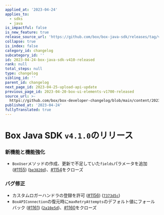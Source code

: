 ```yaml
---
applied_at: '2023-04-24'
applies_to:
  - sdks
  - java
is_impactful: false
is_new_feature: true
release_source_url: 'https://github.com/box/box-java-sdk/releases/tag/v4.1.0'
collapse: true
is_index: false
category_id: changelog
subcategory_id: ''
id: 2023-04-24-box-java-sdk-v410-released
rank: null
total_steps: null
type: changelog
sibling_id: ''
parent_id: changelog
next_page_id: 2023-04-25-upload-api-update
previous_page_id: 2023-04-20-box-ui-elements-v1700-released
source_url: >-
  https://github.com/box/box-developer-changelog/blob/main/content/2023/04-24-box-java-sdk-v410-released.md
published_at: '2023-04-24'
fullyTranslated: true
---
```

# Box Java SDK `v4.1.0`のリリース

### 新機能と機能強化

* `BoxUser`メソッドの作成、更新で不足していた`fields`パラメータを追加 ([#1155][1]) ([`be3820d`][2])、[#1154][3]をクローズ

### バグ修正

* カスタムロガーハンドラの登録を許可 ([#1156][4]) ([`7373d5c`][5])
* `BoxAPIConnection`の復元時に`maxRetryAttempts`のデフォルト値にフォールバック ([#1161][6]) ([`2a10e5d`][7])、[#1160][8]をクローズ

[1]: https://github.com/box/box-java-sdk/issues/1155

[2]: https://github.com/box/box-java-sdk/commit/be3820dc4df15e99dfc13602d4f7269841bd15b3

[3]: https://github.com/box/box-java-sdk/issues/1154

[4]: https://github.com/box/box-java-sdk/issues/1156

[5]: https://github.com/box/box-java-sdk/commit/7373d5cc2bf49bc198cbca70d056e43f0dffdb3a

[6]: https://github.com/box/box-java-sdk/issues/1161

[7]: https://github.com/box/box-java-sdk/commit/2a10e5d07497611e077a9207fe98c1d8146cfd22

[8]: https://github.com/box/box-java-sdk/issues/1160
